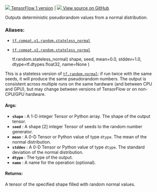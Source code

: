 [ ![](https://tensorflow.google.cn/images/tf_logo_32px.png) TensorFlow 1
version](/versions/r1.15/api_docs/python/tf/random/stateless_normal) |  [
![](https://tensorflow.google.cn/images/GitHub-Mark-32px.png) View source on
GitHub
](https://github.com/tensorflow/tensorflow/blob/r2.0/tensorflow/python/ops/stateless_random_ops.py#L105-L141)  
  
  
Outputs deterministic pseudorandom values from a normal distribution.

### Aliases:

  * [`tf.compat.v1.random.stateless_normal`](/api_docs/python/tf/random/stateless_normal)
  * [`tf.compat.v2.random.stateless_normal`](/api_docs/python/tf/random/stateless_normal)

    
    
    tf.random.stateless_normal(
        shape,
        seed,
        mean=0.0,
        stddev=1.0,
        dtype=tf.dtypes.float32,
        name=None
    )
    

This is a stateless version of
[`tf.random.normal`](https://tensorflow.google.cn/api_docs/python/tf/random/normal):
if run twice with the same seeds, it will produce the same pseudorandom
numbers. The output is consistent across multiple runs on the same hardware
(and between CPU and GPU), but may change between versions of TensorFlow or on
non-CPU/GPU hardware.

#### Args:

  * **`shape`** : A 1-D integer Tensor or Python array. The shape of the output tensor.
  * **`seed`** : A shape [2] integer Tensor of seeds to the random number generator.
  * **`mean`** : A 0-D Tensor or Python value of type `dtype`. The mean of the normal distribution.
  * **`stddev`** : A 0-D Tensor or Python value of type `dtype`. The standard deviation of the normal distribution.
  * **`dtype`** : The type of the output.
  * **`name`** : A name for the operation (optional).

#### Returns:

A tensor of the specified shape filled with random normal values.

